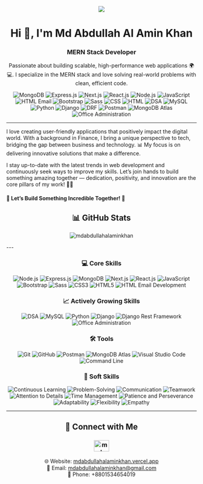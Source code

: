 <p align="center">
  <img src="https://user-images.githubusercontent.com/74038190/212747903-e9bdf048-2dc8-41f9-b973-0e72ff07bfba.gif" />
</p>

<h1 align="center">Hi 👋, I'm Md Abdullah Al Amin Khan</h1>
<h3 align="center">MERN Stack Developer</h3>
<p align="center">
  Passionate about building scalable, high-performance web applications 🌍💻. 
  I specialize in the MERN stack and love solving real-world problems with clean, efficient code.
</p>

<p align="center">
  <img src="https://img.shields.io/badge/MongoDB-%2347A248.svg?style=for-the-badge&logo=mongodb&logoColor=white" alt="MongoDB" />
  <img src="https://img.shields.io/badge/Express.js-%23000000.svg?style=for-the-badge&logo=express&logoColor=white" alt="Express.js" />
  <img src="https://img.shields.io/badge/Next.js-%23000000.svg?style=for-the-badge&logo=nextdotjs&logoColor=white" alt="Next.js" />
  <img src="https://img.shields.io/badge/React.js-%2361DAFB.svg?style=for-the-badge&logo=react&logoColor=black" alt="React.js" />
  <img src="https://img.shields.io/badge/Node.js-%23339933.svg?style=for-the-badge&logo=nodedotjs&logoColor=white" alt="Node.js" />
  <img src="https://img.shields.io/badge/JavaScript-%23F7DF1E.svg?style=for-the-badge&logo=javascript&logoColor=black" alt="JavaScript" />
  <img src="https://img.shields.io/badge/HTML%20Email-%23E34F26.svg?style=for-the-badge&logo=html5&logoColor=white" alt="HTML Email" />
  <img src="https://img.shields.io/badge/Bootstrap-%237952B3.svg?style=for-the-badge&logo=bootstrap&logoColor=white" alt="Bootstrap" />
  <img src="https://img.shields.io/badge/Sass-%23CC6699.svg?style=for-the-badge&logo=sass&logoColor=white" alt="Sass" />
  <img src="https://img.shields.io/badge/CSS-%231572B6.svg?style=for-the-badge&logo=css3&logoColor=white" alt="CSS" />
  <img src="https://img.shields.io/badge/HTML-%23E34F26.svg?style=for-the-badge&logo=html5&logoColor=white" alt="HTML" />
  <img src="https://img.shields.io/badge/DSA-%231572B6.svg?style=for-the-badge&logo=leetcode&logoColor=white" alt="DSA" />
  <img src="https://img.shields.io/badge/MySQL-%234479A1.svg?style=for-the-badge&logo=mysql&logoColor=white" alt="MySQL" />
  <img src="https://img.shields.io/badge/Python-%233776AB.svg?style=for-the-badge&logo=python&logoColor=white" alt="Python" />
  <img src="https://img.shields.io/badge/Django-%23092E20.svg?style=for-the-badge&logo=django&logoColor=white" alt="Django" />
  <img src="https://img.shields.io/badge/DRF-%23FF1709.svg?style=for-the-badge&logo=django&logoColor=white" alt="DRF" />
  <img src="https://img.shields.io/badge/Postman-%23FF6C37.svg?style=for-the-badge&logo=postman&logoColor=white" alt="Postman" />
  <img src="https://img.shields.io/badge/MongoDB%20Atlas-%2347A248.svg?style=for-the-badge&logo=mongodb&logoColor=white" alt="MongoDB Atlas" />
  <img src="https://img.shields.io/badge/Office%20Administration-%230A66C2.svg?style=for-the-badge&logo=microsoft-office&logoColor=white" alt="Office Administration" />
</p>

---
<p>I love creating user-friendly applications that positively impact the digital world. With a background in Finance, I bring a unique perspective to tech, bridging the gap between business and technology. 📊 My focus is on delivering innovative solutions that make a difference.
  
I stay up-to-date with the latest trends in web development and continuously seek ways to improve my skills. Let’s join hands to build something amazing together — dedication, positivity, and innovation are the core pillars of my work! 🌱✨
</p>

<h4>🚀 Let’s Build Something Incredible Together! 🌟</h4>

<h2 align="center">📊 GitHub Stats</h2>
<p align="center">
  <img align="center" src="https://github-readme-stats.vercel.app/api/top-langs?username=mdabdullahalaminkhan&show_icons=true&locale=en&layout=compact" alt="mdabdullahalaminkhan" />
</p>
---

<!-- Core Skills Section -->
<div align="center">
  <h3>💻 Core Skills</h3>
  <img src="https://img.shields.io/badge/Node.js-339933?style=for-the-badge&logo=nodedotjs&logoColor=white" alt="Node.js" />
  <img src="https://img.shields.io/badge/Express.js-000000?style=for-the-badge&logo=express&logoColor=white" alt="Express.js" />
  <img src="https://img.shields.io/badge/MongoDB-47A248?style=for-the-badge&logo=mongodb&logoColor=white" alt="MongoDB" />
  <img src="https://img.shields.io/badge/Next.js-000000?style=for-the-badge&logo=nextdotjs&logoColor=white" alt="Next.js" />
  <img src="https://img.shields.io/badge/React.js-61DAFB?style=for-the-badge&logo=react&logoColor=black" alt="React.js" />
  <img src="https://img.shields.io/badge/JavaScript-F7DF1E?style=for-the-badge&logo=javascript&logoColor=black" alt="JavaScript" />
  <img src="https://img.shields.io/badge/Bootstrap-7952B3?style=for-the-badge&logo=bootstrap&logoColor=white" alt="Bootstrap" />
  <img src="https://img.shields.io/badge/Sass-CC6699?style=for-the-badge&logo=sass&logoColor=white" alt="Sass" />
  <img src="https://img.shields.io/badge/CSS3-1572B6?style=for-the-badge&logo=css3&logoColor=white" alt="CSS3" />
  <img src="https://img.shields.io/badge/HTML5-E34F26?style=for-the-badge&logo=html5&logoColor=white" alt="HTML5" />
  <img src="https://img.shields.io/badge/HTML%20Email%20Development-E34F26?style=for-the-badge&logo=mailchimp&logoColor=white" alt="HTML Email Development" />
</div>

<!-- Actively Growing Skills Section -->
<div align="center">
  <h3>📈 Actively Growing Skills</h3>
  <img src="https://img.shields.io/badge/DSA-0055B3?style=for-the-badge&logo=python&logoColor=white" alt="DSA" />
  <img src="https://img.shields.io/badge/MySQL-4479A1?style=for-the-badge&logo=mysql&logoColor=white" alt="MySQL" />
  <img src="https://img.shields.io/badge/Python-3776AB?style=for-the-badge&logo=python&logoColor=white" alt="Python" />
  <img src="https://img.shields.io/badge/Django-092E20?style=for-the-badge&logo=django&logoColor=white" alt="Django" />
  <img src="https://img.shields.io/badge/Django%20Rest%20Framework-FF1709?style=for-the-badge&logo=django&logoColor=white" alt="Django Rest Framework" />
  <img src="https://img.shields.io/badge/Office%20Administration-0E76A8?style=for-the-badge&logo=Microsoft-office&logoColor=white" alt="Office Administration" />
</div>

<!-- Tools Section -->
<div align="center">
  <h3>🛠️ Tools</h3>
  <img src="https://img.shields.io/badge/Git-000000?style=for-the-badge&logo=git&logoColor=white" alt="Git" />
  <img src="https://img.shields.io/badge/GitHub-181717?style=for-the-badge&logo=github&logoColor=white" alt="GitHub" />
  <img src="https://img.shields.io/badge/Postman-FF6C37?style=for-the-badge&logo=postman&logoColor=white" alt="Postman" />
  <img src="https://img.shields.io/badge/MongoDB%20Atlas-47A248?style=for-the-badge&logo=mongodb&logoColor=white" alt="MongoDB Atlas" />
  <img src="https://img.shields.io/badge/Visual%20Studio%20Code-0078D4?style=for-the-badge&logo=visualstudiocode&logoColor=white" alt="Visual Studio Code" />
  <img src="https://img.shields.io/badge/Command%20Line-000000?style=for-the-badge&logo=gnu-bash&logoColor=white" alt="Command Line" />
</div>

<!-- Soft Skills Section -->
<div align="center">
  <h3>🤝 Soft Skills</h3>
  <img src="https://img.shields.io/badge/Continuous%20Learning-%23FF7F50?style=for-the-badge&logo=bookstack&logoColor=white" alt="Continuous Learning" />
  <img src="https://img.shields.io/badge/Problem%20Solving-%23FFD700?style=for-the-badge&logo=brain&logoColor=white" alt="Problem-Solving" />
  <img src="https://img.shields.io/badge/Communication-%234CAF50?style=for-the-badge&logo=wechat&logoColor=white" alt="Communication" />
  <img src="https://img.shields.io/badge/Teamwork-%2300CED1?style=for-the-badge&logo=teamspeak&logoColor=white" alt="Teamwork" />
  <img src="https://img.shields.io/badge/Attention%20to%20Detail-%236A5ACD?style=for-the-badge&logo=focus&logoColor=white" alt="Attention to Details" />
  <img src="https://img.shields.io/badge/Time%20Management-%23E06666?style=for-the-badge&logo=hourglass&logoColor=white" alt="Time Management" />
  <img src="https://img.shields.io/badge/Patience%20and%20Perseverance-%23008B8B?style=for-the-badge&logo=emojione&logoColor=white" alt="Patience and Perseverance" />
  <img src="https://img.shields.io/badge/Adaptability-%23FF4500?style=for-the-badge&logo=puzzle&logoColor=white" alt="Adaptability" />
  <img src="https://img.shields.io/badge/Flexibility-%2378AB46?style=for-the-badge&logo=swirl&logoColor=white" alt="Flexibility" />
  <img src="https://img.shields.io/badge/Empathy-%23FF1493?style=for-the-badge&logo=heart&logoColor=white" alt="Empathy" />
</div>

---

<h2 align="center">🤝 Connect with Me</h2>
<h3 align="center">
  <a href="https://linkedin.com/in/md-abdullah-al-amin-khan" target="_blank">
    <img align="center" src="https://raw.githubusercontent.com/rahuldkjain/github-profile-readme-generator/master/src/images/icons/Social/linked-in-alt.svg" alt="md-abdullah-al-amin-khan" height="30" width="40" />
  </a>
</h3>

<p align="center">
  🌐 Website: <a href="https://mdabdullahalaminkhan.vercel.app/" target="_blank">mdabdullahalaminkhan.vercel.app</a> <br>
  📧 Email: <a href="mailto:mdabdullahalaminkhan@gmail.com">mdabdullahalaminkhan@gmail.com</a><br>
  📱 Phone: +8801534654019
</p>
